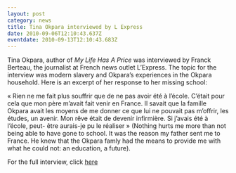 ```yaml
---
layout: post
category: news
title: Tina Okpara interviewed by L Express
date: 2010-09-06T12:10:43.637Z
eventdate: 2010-09-13T12:10:43.683Z
---
```

Tina Okpara, author of *My Life Has A Price* was interviewed by Franck Berteau, the journalist at French news outlet L’Express. The topic for the interview was modern slavery and Okpara’s experiences in the Okpara household. Here is an excerpt of her response to her missing school:

« Rien ne me fait plus souffrir que de ne pas avoir été à l’école. C’était pour cela que mon père m’avait fait venir en France. Il savait que la famille Okpara avait les moyens de me donner ce que lui ne pouvait pas m’offrir, les études, un avenir. Mon rêve était de devenir infirmière. Si j’avais été à l’école, peut- être aurais-je pu le réaliser » (Nothing hurts me more than not being able to have gone to school. It was the reason my father sent me to France. He knew that the Okpara famly had the means to provide me with what he could not: an education, a future).  

For the full interview, click [here](http://www.lexpress.fr/actualite/societe/quand-je-me-suis-retrouvee-a-la-cave-a-13-ans-j-ai-compris-ce-qu-allait-etre-mon-quotidien_919014.html "l'espress")